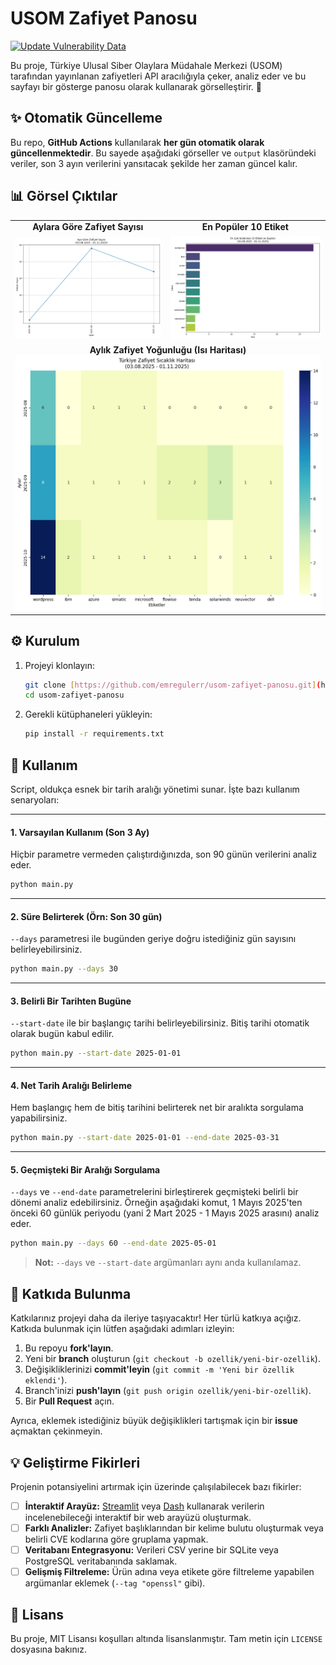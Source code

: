 # USOM Zafiyet Panosu

[![Update Vulnerability Data](https://github.com/emregulerr/usom-zafiyet-panosu/actions/workflows/update_data.yml/badge.svg)](https://github.com/emregulerr/usom-zafiyet-panosu/actions/workflows/update_data.yml)

Bu proje, Türkiye Ulusal Siber Olaylara Müdahale Merkezi (USOM) tarafından yayınlanan zafiyetleri API aracılığıyla çeker, analiz eder ve bu sayfayı bir gösterge panosu olarak kullanarak görselleştirir. 🚀

## ✨ Otomatik Güncelleme

Bu repo, **GitHub Actions** kullanılarak **her gün otomatik olarak güncellenmektedir**. Bu sayede aşağıdaki görseller ve `output` klasöründeki veriler, son 3 ayın verilerini yansıtacak şekilde her zaman güncel kalır.

## 📊 Görsel Çıktılar

<table>
  <tr>
    <td align="center"><strong>Aylara Göre Zafiyet Sayısı</strong></td>
    <td align="center"><strong>En Popüler 10 Etiket</strong></td>
  </tr>
  <tr>
    <td><img src="output/images/time_series_chart.png" alt="Zaman Serisi Grafiği"></td>
    <td><img src="output/images/top_tags_chart.png" alt="En Popüler Etiketler Grafiği"></td>
  </tr>
  <tr>
    <td colspan="2" align="center">
      <strong>Aylık Zafiyet Yoğunluğu (Isı Haritası)</strong>
      <br>
      <img src="output/images/heatmap.png" alt="Isı Haritası">
    </td>
  </tr>
</table>

## ⚙️ Kurulum

1.  Projeyi klonlayın:
    ```bash
    git clone [https://github.com/emregulerr/usom-zafiyet-panosu.git](https://github.com/emregulerr/usom-zafiyet-panosu.git)
    cd usom-zafiyet-panosu
    ```

2.  Gerekli kütüphaneleri yükleyin:
    ```bash
    pip install -r requirements.txt
    ```

## 🚀 Kullanım

Script, oldukça esnek bir tarih aralığı yönetimi sunar. İşte bazı kullanım senaryoları:

---

#### **1. Varsayılan Kullanım (Son 3 Ay)**
Hiçbir parametre vermeden çalıştırdığınızda, son 90 günün verilerini analiz eder.
```bash
python main.py
```

---

#### **2. Süre Belirterek (Örn: Son 30 gün)**
`--days` parametresi ile bugünden geriye doğru istediğiniz gün sayısını belirleyebilirsiniz.
```bash
python main.py --days 30
```

---

#### **3. Belirli Bir Tarihten Bugüne**
`--start-date` ile bir başlangıç tarihi belirleyebilirsiniz. Bitiş tarihi otomatik olarak bugün kabul edilir.
```bash
python main.py --start-date 2025-01-01
```

---

#### **4. Net Tarih Aralığı Belirleme**
Hem başlangıç hem de bitiş tarihini belirterek net bir aralıkta sorgulama yapabilirsiniz.
```bash
python main.py --start-date 2025-01-01 --end-date 2025-03-31
```

---

#### **5. Geçmişteki Bir Aralığı Sorgulama**
`--days` ve `--end-date` parametrelerini birleştirerek geçmişteki belirli bir dönemi analiz edebilirsiniz. Örneğin aşağıdaki komut, 1 Mayıs 2025'ten önceki 60 günlük periyodu (yani 2 Mart 2025 - 1 Mayıs 2025 arasını) analiz eder.
```bash
python main.py --days 60 --end-date 2025-05-01
```
> **Not:** `--days` ve `--start-date` argümanları aynı anda kullanılamaz.

## 🤝 Katkıda Bulunma

Katkılarınız projeyi daha da ileriye taşıyacaktır! Her türlü katkıya açığız. Katkıda bulunmak için lütfen aşağıdaki adımları izleyin:

1.  Bu repoyu **fork'layın**.
2.  Yeni bir **branch** oluşturun (`git checkout -b ozellik/yeni-bir-ozellik`).
3.  Değişikliklerinizi **commit'leyin** (`git commit -m 'Yeni bir özellik eklendi'`).
4.  Branch'inizi **push'layın** (`git push origin ozellik/yeni-bir-ozellik`).
5.  Bir **Pull Request** açın.

Ayrıca, eklemek istediğiniz büyük değişiklikleri tartışmak için bir **issue** açmaktan çekinmeyin.

## 💡 Geliştirme Fikirleri

Projenin potansiyelini artırmak için üzerinde çalışılabilecek bazı fikirler:

- [ ] **İnteraktif Arayüz:** [Streamlit](https://streamlit.io/) veya [Dash](https://plotly.com/dash/) kullanarak verilerin incelenebileceği interaktif bir web arayüzü oluşturmak.
- [ ] **Farklı Analizler:** Zafiyet başlıklarından bir kelime bulutu oluşturmak veya belirli CVE kodlarına göre gruplama yapmak.
- [ ] **Veritabanı Entegrasyonu:** Verileri CSV yerine bir SQLite veya PostgreSQL veritabanında saklamak.
- [ ] **Gelişmiş Filtreleme:** Ürün adına veya etikete göre filtreleme yapabilen argümanlar eklemek (`--tag "openssl"` gibi).

## 📜 Lisans

Bu proje, MIT Lisansı koşulları altında lisanslanmıştır. Tam metin için `LICENSE` dosyasına bakınız.